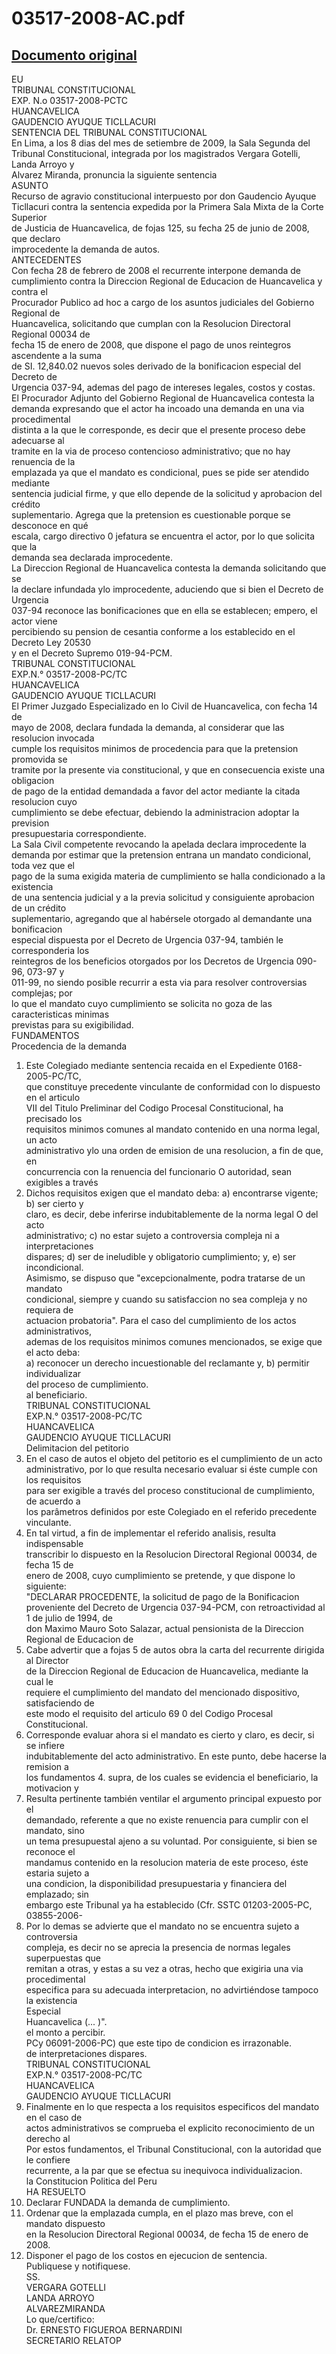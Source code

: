 
03517-2008-AC.pdf
=================
  
[Documento original](https://tc.gob.pe/jurisprudencia/2009/03517-2008-AC.pdf)  
---  
EU  
TRIBUNAL CONSTITUCIONAL  
EXP. N.o 03517-2008-PCTC  
HUANCAVELICA  
GAUDENCIO AYUQUE TICLLACURI  
SENTENCIA DEL TRIBUNAL CONSTITUCIONAL  
En Lima, a los 8 dias del mes de setiembre de 2009, la Sala Segunda del  
Tribunal Constitucional, integrada por los magistrados Vergara Gotelli, Landa Arroyo y  
Alvarez Miranda, pronuncia la siguiente sentencia  
ASUNTO  
Recurso de agravio constitucional interpuesto por don Gaudencio Ayuque  
Ticllacuri contra la sentencia expedida por la Primera Sala Mixta de la Corte Superior  
de Justicia de Huancavelica, de fojas 125, su fecha 25 de junio de 2008, que declaro  
improcedente la demanda de autos.  
ANTECEDENTES  
Con fecha 28 de febrero de 2008 el recurrente interpone demanda de  
cumplimiento contra la Direccion Regional de Educacion de Huancavelica y contra el  
Procurador Publico ad hoc a cargo de los asuntos judiciales del Gobierno Regional de  
Huancavelica, solicitando que cumplan con la Resolucion Directoral Regional 00034 de  
fecha 15 de enero de 2008, que dispone el pago de unos reintegros ascendente a la suma  
de SI. 12,840.02 nuevos soles derivado de la bonificacion especial del Decreto de  
Urgencia 037-94, ademas del pago de intereses legales, costos y costas.  
El Procurador Adjunto del Gobierno Regional de Huancavelica contesta la  
demanda expresando que el actor ha incoado una demanda en una via procedimental  
distinta a la que le corresponde, es decir que el presente proceso debe adecuarse al  
tramite en la via de proceso contencioso administrativo; que no hay renuencia de la  
emplazada ya que el mandato es condicional, pues se pide ser atendido mediante  
sentencia judicial firme, y que ello depende de la solicitud y aprobacion del crédito  
suplementario. Agrega que la pretension es cuestionable porque se desconoce en qué  
escala, cargo directivo 0 jefatura se encuentra el actor, por lo que solicita que la  
demanda sea declarada improcedente.  
La Direccion Regional de Huancavelica contesta la demanda solicitando que se  
la declare infundada ylo improcedente, aduciendo que si bien el Decreto de Urgencia  
037-94 reconoce las bonificaciones que en ella se establecen; empero, el actor viene  
percibiendo su pension de cesantia conforme a los establecido en el Decreto Ley 20530  
y en el Decreto Supremo 019-94-PCM.  
TRIBUNAL CONSTITUCIONAL  
EXP.N.° 03517-2008-PC/TC  
HUANCAVELICA  
GAUDENCIO AYUQUE TICLLACURI  
El Primer Juzgado Especializado en lo Civil de Huancavelica, con fecha 14 de  
mayo de 2008, declara fundada la demanda, al considerar que las resolucion invocada  
cumple los requisitos minimos de procedencia para que la pretension promovida se  
tramite por la presente via constitucional, y que en consecuencia existe una obligacion  
de pago de la entidad demandada a favor del actor mediante la citada resolucion cuyo  
cumplimiento se debe efectuar, debiendo la administracion adoptar la prevision  
presupuestaria correspondiente.  
La Sala Civil competente revocando la apelada declara improcedente la  
demanda por estimar que la pretension entrana un mandato condicional, toda vez que el  
pago de la suma exigida materia de cumplimiento se halla condicionado a la existencia  
de una sentencia judicial y a la previa solicitud y consiguiente aprobacion de un crédito  
suplementario, agregando que al habérsele otorgado al demandante una bonificacion  
especial dispuesta por el Decreto de Urgencia 037-94, también le corresponderia los  
reintegros de los beneficios otorgados por los Decretos de Urgencia 090-96, 073-97 y  
011-99, no siendo posible recurrir a esta via para resolver controversias complejas; por  
lo que el mandato cuyo cumplimiento se solicita no goza de las caracteristicas minimas  
previstas para su exigibilidad.  
FUNDAMENTOS  
Procedencia de la demanda  
1. Este Colegiado mediante sentencia recaida en el Expediente 0168-2005-PC/TC,  
que constituye precedente vinculante de conformidad con lo dispuesto en el articulo  
VII del Titulo Preliminar del Codigo Procesal Constitucional, ha precisado los  
requisitos minimos comunes al mandato contenido en una norma legal, un acto  
administrativo ylo una orden de emision de una resolucion, a fin de que, en  
concurrencia con la renuencia del funcionario O autoridad, sean exigibles a través  
2. Dichos requisitos exigen que el mandato deba: a) encontrarse vigente; b) ser cierto y  
claro, es decir, debe inferirse indubitablemente de la norma legal O del acto  
administrativo; c) no estar sujeto a controversia compleja ni a interpretaciones  
dispares; d) ser de ineludible y obligatorio cumplimiento; y, e) ser incondicional.  
Asimismo, se dispuso que "excepcionalmente, podra tratarse de un mandato  
condicional, siempre y cuando su satisfaccion no sea compleja y no requiera de  
actuacion probatoria". Para el caso del cumplimiento de los actos administrativos,  
ademas de los requisitos minimos comunes mencionados, se exige que el acto deba:  
a) reconocer un derecho incuestionable del reclamante y, b) permitir individualizar  
del proceso de cumplimiento.  
al beneficiario.  
TRIBUNAL CONSTITUCIONAL  
EXP.N.° 03517-2008-PC/TC  
HUANCAVELICA  
GAUDENCIO AYUQUE TICLLACURI  
Delimitacion del petitorio  
3. En el caso de autos el objeto del petitorio es el cumplimiento de un acto  
administrativo, por lo que resulta necesario evaluar si éste cumple con los requisitos  
para ser exigible a través del proceso constitucional de cumplimiento, de acuerdo a  
los parâmetros definidos por este Colegiado en el referido precedente vinculante.  
4. En tal virtud, a fin de implementar el referido analisis, resulta indispensable  
transcribir lo dispuesto en la Resolucion Directoral Regional 00034, de fecha 15 de  
enero de 2008, cuyo cumplimiento se pretende, y que dispone lo siguiente:  
"DECLARAR PROCEDENTE, la solicitud de pago de la Bonificacion  
proveniente del Decreto de Urgencia 037-94-PCM, con retroactividad al 1 de julio de 1994, de  
don Maximo Mauro Soto Salazar, actual pensionista de la Direccion Regional de Educacion de  
5. Cabe advertir que a fojas 5 de autos obra la carta del recurrente dirigida al Director  
de la Direccion Regional de Educacion de Huancavelica, mediante la cual le  
requiere el cumplimiento del mandato del mencionado dispositivo, satisfaciendo de  
este modo el requisito del articulo 69 0 del Codigo Procesal Constitucional.  
6. Corresponde evaluar ahora si el mandato es cierto y claro, es decir, si se infiere  
indubitablemente del acto administrativo. En este punto, debe hacerse la remision a  
los fundamentos 4. supra, de los cuales se evidencia el beneficiario, la motivacion y  
7. Resulta pertinente también ventilar el argumento principal expuesto por el  
demandado, referente a que no existe renuencia para cumplir con el mandato, sino  
un tema presupuestal ajeno a su voluntad. Por consiguiente, si bien se reconoce el  
mandamus contenido en la resolucion materia de este proceso, éste estaria sujeto a  
una condicion, la disponibilidad presupuestaria y financiera del emplazado; sin  
embargo este Tribunal ya ha establecido (Cfr. SSTC 01203-2005-PC, 03855-2006-  
8. Por lo demas se advierte que el mandato no se encuentra sujeto a controversia  
compleja, es decir no se aprecia la presencia de normas legales superpuestas que  
remitan a otras, y estas a su vez a otras, hecho que exigiria una via procedimental  
especifica para su adecuada interpretacion, no advirtiéndose tampoco la existencia  
Especial  
Huancavelica (... )".  
el monto a percibir.  
PCy 06091-2006-PC) que este tipo de condicion es irrazonable.  
de interpretaciones dispares.  
TRIBUNAL CONSTITUCIONAL  
EXP.N.° 03517-2008-PC/TC  
HUANCAVELICA  
GAUDENCIO AYUQUE TICLLACURI  
9. Finalmente en lo que respecta a los requisitos especificos del mandato en el caso de  
actos administrativos se comprueba el explicito reconocimiento de un derecho al  
Por estos fundamentos, el Tribunal Constitucional, con la autoridad que le confiere  
recurrente, a la par que se efectua su inequivoca individualizacion.  
la Constitucion Politica del Peru  
HA RESUELTO  
1. Declarar FUNDADA la demanda de cumplimiento.  
2. Ordenar que la emplazada cumpla, en el plazo mas breve, con el mandato dispuesto  
en la Resolucion Directoral Regional 00034, de fecha 15 de enero de 2008.  
3. Disponer el pago de los costos en ejecucion de sentencia.  
Publiquese y notifiquese.  
SS.  
VERGARA GOTELLI  
LANDA ARROYO  
ALVAREZMIRANDA  
Lo que/certifico:  
Dr. ERNESTO FIGUEROA BERNARDINI  
SECRETARIO RELATOP